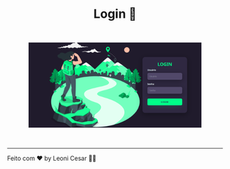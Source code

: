 <h1 align="center" >Login 🚀</h1> 
<br>

<p align="center">
  <img alt="dev" src="https://github.com/leoniCS99/Template_Login/blob/main/Login_img.PNG" width="80%">
</p>
<br>

<!-- ## 📄 Licença

Esse projeto está sob a licença MIT. Veja o arquivo [LICENSE](LICENSE.md) para mais detalhes. -->

---
Feito com ♥ by Leoni Cesar 👋🏻 

